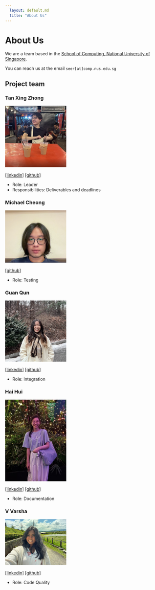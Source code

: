 ```yaml
---
  layout: default.md
  title: "About Us"
---
```


# About Us

We are a team based in the [School of Computing, National University of Singapore](http://www.comp.nus.edu.sg).

You can reach us at the email `seer[at]comp.nus.edu.sg`

## Project team

### Tan Xing Zhong

<img src="images/tanxingzhong.png" width="200px">

[[linkedin](https://www.linkedin.com/in/tan-xing-zhong-677492346/edit/forms/skills/new/?profileFormEntryPoint=PROFILE_SECTION)]
[[github](https://github.com/TanXingZhong)]

* Role: Leader
* Responsibilities: Deliverables and deadlines

### Michael Cheong

<img src="images/reshiro.png" width="200px">

[[github](https://github.com/Reshiro)]

* Role: Testing

### Guan Qun

<img src="images/monobeartae.png" width="200px">

[[linkedin](https://www.linkedin.com/in/tan-guan-qun-0417751b3/)]
[[github](https://github.com/monobeartae)]

* Role: Integration

### Hai Hui

<img src="images/iuhiah.png" width="200px">

[[linkedin](https://www.linkedin.com/in/hai-hui-lee-659160261/)]
[[github](https://github.com/iuhiah)]

* Role: Documentation

### V Varsha

<img src="images/varsha13152.png" width="200px">

[[linkedin](https://www.linkedin.com/in/varsha-v-561659214/)]
[[github](https://github.com/varsha13152)]

* Role: Code Quality
